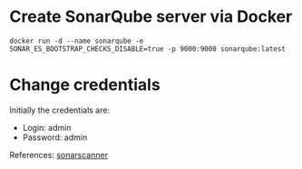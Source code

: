 # Create SonarQube server via Docker
``` Docker
docker run -d --name sonarqube -e SONAR_ES_BOOTSTRAP_CHECKS_DISABLE=true -p 9000:9000 sonarqube:latest
```

# Change credentials
Initially the credentials are:  
- Login: admin  
- Password: admin  

References: [sonarscanner](https://docs.sonarsource.com/sonarqube/10.3/analyzing-source-code/scanners/sonarscanner/)